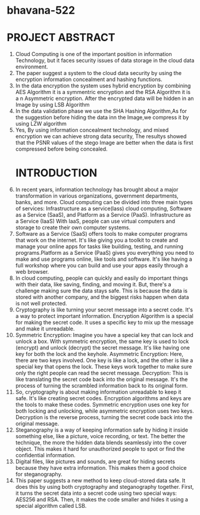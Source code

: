 # bhavana-522

<h1> PROJECT ABSTRACT</h1>
    <p>
      <ol>
        <li>Cloud Computing is one of the important position in information Technology, but it faces security issues of data storage in the cloud data environment.</li>
        <li>The paper suggest a system to the cloud data security by using the encryption information concealment and hashing functions.</li>
        <li>In the data encryption the system uses hybrid encryption by combining AES Algorithm it is a symmentric encryption and the RSA Algorithm it is a n Asymmetric encryption. After the encrypted data will be hidden in an Image by using LSB Algorithm</li>
        <li>In the data validation phase we use the SHA Hashing Algorithm,As for the suggestion before hiding the data inn the Image,we compress it by using LZW algorithm</li>
        <li>Yes, By using information concealment technology, and mixed encryption we can achieve strong data security, The resultys showed that the PSNR values of the stego Image are better when the data is first compressed before being concealed.</li>
    </p>
    <h1> INTRODUCTION </h1>
<p>
<li>In recent years, information technology has brought about a major transformation in various organizations, government departments, banks, and more. Cloud computing can be divided into three main types of services: Infrastructure as a service(Iass) cloud computing, Software as a Service (SaaS), and Platform as a Service (PaaS).
Infrastructure as a Service (IaaS) With IaaS, people can use virtual computers and storage to create their own computer systems.</li>
<li> Software as a Service (SaaS) offers tools to make computer programs that work on the internet. It's like giving you a toolkit to create and manage your online apps for tasks like building, testing, and running programs.Platform as a Service (PaaS) gives you everything you need to make and use programs online, like tools and software. It's like having a full workshop where you can build and use your apps easily through a web browser.</li>
<li> In cloud computing, people can quickly and easily do important things with their data, like saving, finding, and moving it. But, there's a challenge making sure the data stays safe. This is because the data is stored with another company, and the biggest risks happen when data is not well protected.</li>
<li> Cryptography is like turning your secret message into a secret code. It's a way to protect important information.
Encryption Algorithm is a special for making the secret code. It uses a specific key to mix up the message and make it unreadable.
</li>
<li>Symmetric Encryption: Imagine you have a special key that can lock and unlock a box. With symmetric encryption, the same key is used to lock (encrypt) and unlock (decrypt) the secret message. It's like having one key for both the lock and the keyhole.
Asymmetric Encryption: Here, there are two keys involved. One key is like a lock, and the other is like a special key that opens the lock. These keys work together to make sure only the right people can read the secret message.
Decryption: This is like translating the secret code back into the original message. It's the process of turning the scrambled information back to its original form.</li>
<li>So, cryptography is about making information unreadable to keep it safe. It's like creating secret codes. Encryption algorithms and keys are the tools to make these codes. Symmetric encryption uses one key for both locking and unlocking, while asymmetric encryption uses two keys. Decryption is the reverse process, turning the secret code back into the original message.
</li>
<li>Steganography is a way of keeping information safe by hiding it inside something else, like a picture, voice recording, or text. The better the technique, the more the hidden data blends seamlessly into the cover object. This makes it hard for unauthorized people to spot or find the confidential information.
</li>
<li>Digital files, like pictures and sounds, are great for hiding secrets because they have extra information. This makes them a good choice for steganography.
  </li>
  <li>
    This paper suggests a new method to keep cloud-stored data safe. It does this by using both cryptography and steganography together. First, it turns the secret data into a secret code using two special ways: AES256 and RSA. Then, it makes the code smaller and hides it using a special algorithm called LSB.
  </li>
